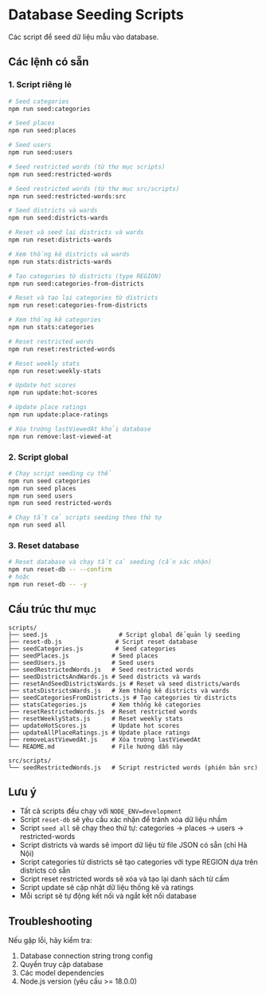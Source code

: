 # Database Seeding Scripts

Các script để seed dữ liệu mẫu vào database.

## Các lệnh có sẵn

### 1. Script riêng lẻ

```bash
# Seed categories
npm run seed:categories

# Seed places  
npm run seed:places

# Seed users
npm run seed:users

# Seed restricted words (từ thư mục scripts)
npm run seed:restricted-words

# Seed restricted words (từ thư mục src/scripts)
npm run seed:restricted-words:src

# Seed districts và wards
npm run seed:districts-wards

# Reset và seed lại districts và wards
npm run reset:districts-wards

# Xem thống kê districts và wards
npm run stats:districts-wards

# Tạo categories từ districts (type REGION)
npm run seed:categories-from-districts

# Reset và tạo lại categories từ districts
npm run reset:categories-from-districts

# Xem thống kê categories
npm run stats:categories

# Reset restricted words
npm run reset:restricted-words

# Reset weekly stats
npm run reset:weekly-stats

# Update hot scores
npm run update:hot-scores

# Update place ratings
npm run update:place-ratings

# Xóa trường lastViewedAt khỏi database
npm run remove:last-viewed-at
```

### 2. Script global

```bash
# Chạy script seeding cụ thể
npm run seed categories
npm run seed places
npm run seed users
npm run seed restricted-words

# Chạy tất cả scripts seeding theo thứ tự
npm run seed all
```

### 3. Reset database

```bash
# Reset database và chạy tất cả seeding (cần xác nhận)
npm run reset-db -- --confirm
# hoặc
npm run reset-db -- -y
```

## Cấu trúc thư mục

```
scripts/
├── seed.js                    # Script global để quản lý seeding
├── reset-db.js               # Script reset database
├── seedCategories.js         # Seed categories
├── seedPlaces.js            # Seed places
├── seedUsers.js             # Seed users
├── seedRestrictedWords.js   # Seed restricted words
├── seedDistrictsAndWards.js # Seed districts và wards
├── resetAndSeedDistrictsWards.js # Reset và seed districts/wards
├── statsDistrictsWards.js   # Xem thống kê districts và wards
├── seedCategoriesFromDistricts.js # Tạo categories từ districts
├── statsCategories.js       # Xem thống kê categories
├── resetRestrictedWords.js  # Reset restricted words
├── resetWeeklyStats.js      # Reset weekly stats
├── updateHotScores.js       # Update hot scores
├── updateAllPlaceRatings.js # Update place ratings
├── removeLastViewedAt.js    # Xóa trường lastViewedAt
└── README.md                # File hướng dẫn này

src/scripts/
└── seedRestrictedWords.js   # Script restricted words (phiên bản src)
```

## Lưu ý

- Tất cả scripts đều chạy với `NODE_ENV=development`
- Script `reset-db` sẽ yêu cầu xác nhận để tránh xóa dữ liệu nhầm
- Script `seed all` sẽ chạy theo thứ tự: categories → places → users → restricted-words
- Script districts và wards sẽ import dữ liệu từ file JSON có sẵn (chỉ Hà Nội)
- Script categories từ districts sẽ tạo categories với type REGION dựa trên districts có sẵn
- Script reset restricted words sẽ xóa và tạo lại danh sách từ cấm
- Script update sẽ cập nhật dữ liệu thống kê và ratings
- Mỗi script sẽ tự động kết nối và ngắt kết nối database

## Troubleshooting

Nếu gặp lỗi, hãy kiểm tra:

1. Database connection string trong config
2. Quyền truy cập database
3. Các model dependencies
4. Node.js version (yêu cầu >= 18.0.0) 